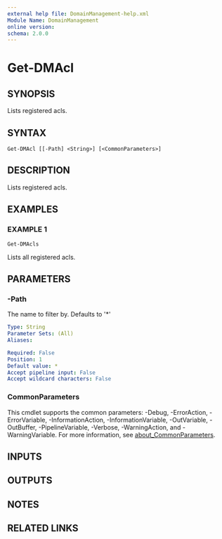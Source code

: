 ```yaml
---
external help file: DomainManagement-help.xml
Module Name: DomainManagement
online version:
schema: 2.0.0
---
```


# Get-DMAcl

## SYNOPSIS
Lists registered acls.

## SYNTAX

```
Get-DMAcl [[-Path] <String>] [<CommonParameters>]
```

## DESCRIPTION
Lists registered acls.

## EXAMPLES

### EXAMPLE 1
```
Get-DMAcls
```

Lists all registered acls.

## PARAMETERS

### -Path
The name to filter by.
Defaults to '*'

```yaml
Type: String
Parameter Sets: (All)
Aliases:

Required: False
Position: 1
Default value: *
Accept pipeline input: False
Accept wildcard characters: False
```

### CommonParameters
This cmdlet supports the common parameters: -Debug, -ErrorAction, -ErrorVariable, -InformationAction, -InformationVariable, -OutVariable, -OutBuffer, -PipelineVariable, -Verbose, -WarningAction, and -WarningVariable. For more information, see [about_CommonParameters](http://go.microsoft.com/fwlink/?LinkID=113216).

## INPUTS

## OUTPUTS

## NOTES

## RELATED LINKS

